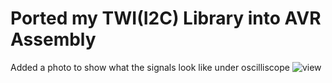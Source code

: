 # Ported my TWI(I2C) Library into AVR Assembly

Added a photo to show what the signals look like under oscilliscope
![view]("signal_analysis.bmp")
